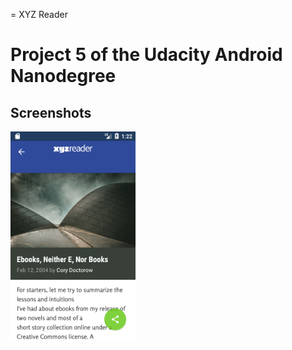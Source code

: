 = XYZ Reader
# Project 5 of the Udacity Android Nanodegree
## Screenshots
<img src="Screenshot1.png" width="200">


